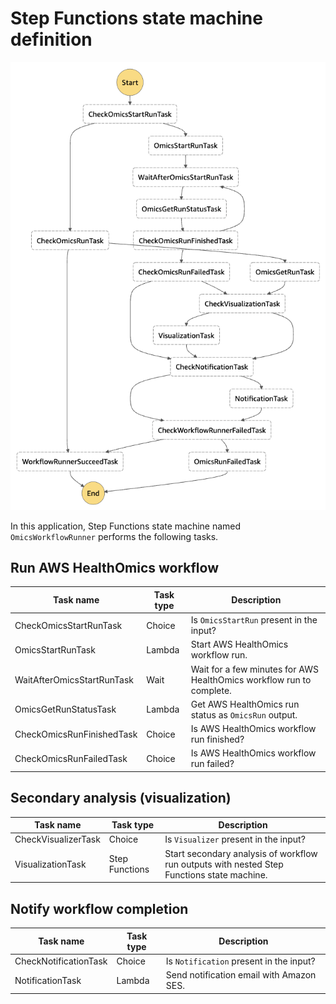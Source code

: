 # Step Functions state machine definition

![State machine definition](imgs/stepfunctions.png)

In this application, Step Functions state machine named `OmicsWorkflowRunner` performs the following tasks.

## Run AWS HealthOmics workflow

| Task name                  | Task type | Description |
| -------------------------- | --------- | ----------- |
| CheckOmicsStartRunTask     | Choice    | Is `OmicsStartRun` present in the input? |
| OmicsStartRunTask          | Lambda    | Start AWS HealthOmics workflow run. |
| WaitAfterOmicsStartRunTask | Wait      | Wait for a few minutes for AWS HealthOmics workflow run to complete. |
| OmicsGetRunStatusTask      | Lambda    | Get AWS HealthOmics run status as `OmicsRun` output. |
| CheckOmicsRunFinishedTask  | Choice    | Is AWS HealthOmics workflow run finished? |
| CheckOmicsRunFailedTask    | Choice    | Is AWS HealthOmics workflow run failed? |

## Secondary analysis (visualization)

| Task name           | Task type      | Description |
| ------------------- | -------------- | ----------- |
| CheckVisualizerTask | Choice         | Is `Visualizer` present in the input? |
| VisualizationTask   | Step Functions | Start secondary analysis of workflow run outputs with nested Step Functions state machine. |

## Notify workflow completion

| Task name             | Task type | Description |
| --------------------- | --------- | ----------- |
| CheckNotificationTask | Choice    | Is `Notification` present in the input? |
| NotificationTask      | Lambda    | Send notification email with Amazon SES. |
